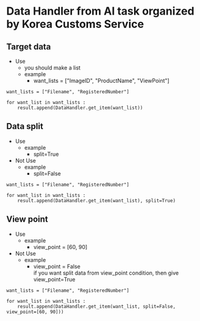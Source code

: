 # Data Handler from AI task organized by Korea Customs Service

## Target data
- Use
    - you should make a list
    - example
        - want_lists = ["ImageID", "ProductName", "ViewPoint"]
```
want_lists = ["Filename", "RegisteredNumber"]

for want_list in want_lists :
    result.append(DataHandler.get_item(want_list))
```

## Data split
- Use
    - example
        - split=True
- Not Use
    - example
        - split=False
```
want_lists = ["Filename", "RegisteredNumber"]

for want_list in want_lists :
    result.append(DataHandler.get_item(want_list), split=True)
```

## View point
- Use
    - example
        - view_point = [60, 90]
- Not Use
    - example
        - view_point = False    
if you want split data from view_point condition, then give view_point=True
```
want_lists = ["Filename", "RegisteredNumber"]

for want_list in want_lists :
    result.append(DataHandler.get_item(want_list, split=False, view_point=[60, 90]))
```


